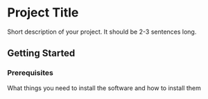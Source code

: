 # Project Title

Short description of your project. It should be 2-3 sentences long.

## Getting Started

### Prerequisites

What things you need to install the software and how to install them


